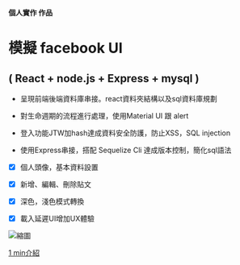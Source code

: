 **個人實作 作品**

# 模擬 facebook UI

## ( React + node.js + Express + mysql )

* 呈現前端後端資料庫串接。react資料夾結構以及sql資料庫規劃
* 對生命週期的流程進行處理，使用Material UI 跟 alert 

* 登入功能JTW加hash達成資料安全防護，防止XSS，SQL injection
* 使用Express串接，搭配 Sequelize Cli 達成版本控制，簡化sql語法

- [x] 個人頭像，基本資料設置
- [x] 新增、編輯、刪除貼文
- [x] 深色，淺色模式轉換
- [x] 載入延遲UI增加UX體驗


![縮圖](https://upload.cc/i1/2022/10/11/JswIhC.jpg)

[1 min介紹](https://stream.new/v/01Z3sj9RjoLPeY5Q5WSgGlxRaMzEr01jhY005ZAtJx4nkI)